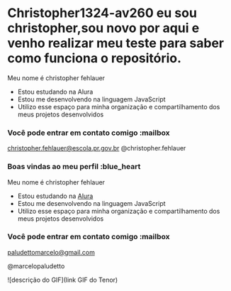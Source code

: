# Christopher1324-av260 eu sou christopher,sou novo por aqui e venho realizar meu teste para saber como funciona o repositório.
Meu nome é christopher fehlauer

- Estou estudando na Alura
- Estou me desenvolvendo na linguagem JavaScript
- Utilizo esse espaço para minha organização e compartilhamento dos meus projetos desenvolvidos
### Você pode entrar em contato comigo :mailbox

christopher.fehlauer@escola.pr.gov.br
@christopher.fehlauer
### Boas vindas ao meu perfil :blue_heart

Meu nome é christopher fehlauer

- Estou estudando na [Alura](https://www.alura.com.br)
- Estou me desenvolvendo na linguagem JavaScript
- Utilizo esse espaço para minha organização e compartilhamento dos meus projetos desenvolvidos

### Você pode entrar em contato comigo :mailbox

paludettomarcelo@gmail.com

@marcelopaludetto

![descrição do GIF](link GIF do Tenor)
